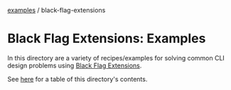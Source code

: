 [examples][1] / black-flag-extensions

# Black Flag Extensions: Examples

In this directory are a variety of recipes/examples for solving common CLI
design problems using [Black Flag Extensions][2].

See [here][1] for a table of this directory's contents.

[1]: ../README.md#black-flag-extensions-recipes
[2]: ../../packages/extensions/README.md
